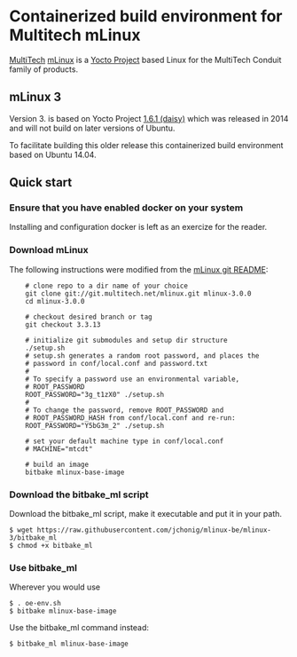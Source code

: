 # Containerized build environment for Multitech mLinux

[MultiTech](https://www.multitech.com/) [mLinux](http://www.multitech.net/developer/software/mlinux/about-mlinux/) is a [Yocto Project](https://www.yoctoproject.org/) based Linux for the MultiTech Conduit family of products.

## mLinux 3
Version 3. is based on Yocto Project [1.6.1 (daisy)](https://lists.yoctoproject.org/pipermail/yocto-announce/2014-April/000045.html) which was released in 2014 and will not build on later versions of Ubuntu.

To facilitate building this older release this containerized build
environment based on Ubuntu 14.04.

## Quick start

### Ensure that you have enabled docker on your system

Installing and configuration docker is left as an exercize for the reader.

### Download mLinux 

The following instructions were modified from the [mLinux git README](http://git.multitech.net/cgi-bin/cgit.cgi/mlinux.git/tree/README):

```
    # clone repo to a dir name of your choice
    git clone git://git.multitech.net/mlinux.git mlinux-3.0.0
    cd mlinux-3.0.0

    # checkout desired branch or tag
    git checkout 3.3.13

    # initialize git submodules and setup dir structure
    ./setup.sh
    # setup.sh generates a random root password, and places the
    # password in conf/local.conf and password.txt
    #
    # To specify a password use an environmental variable,
    # ROOT_PASSWORD
    ROOT_PASSWORD="3g_t1zX0" ./setup.sh 
    #
    # To change the password, remove ROOT_PASSWORD and
    # ROOT_PASSWORD_HASH from conf/local.conf and re-run:
    ROOT_PASSWORD="Y5bG3m_2" ./setup.sh

    # set your default machine type in conf/local.conf
    # MACHINE="mtcdt"

    # build an image
    bitbake mlinux-base-image
```

### Download the bitbake_ml script

Download the bitbake_ml script, make it executable and put it in your path.

```
$ wget https://raw.githubusercontent.com/jchonig/mlinux-be/mlinux-3/bitbake_ml
$ chmod +x bitbake_ml
```

### Use bitbake_ml

Wherever you would use
```
$ . oe-env.sh
$ bitbake mlinux-base-image
```

Use the bitbake_ml command instead:

```
$ bitbake_ml mlinux-base-image
```
